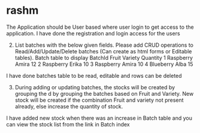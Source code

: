 # rashm

The Application should be User based where user login to get access to the application. 
I have done the registration and login access for the users


 
2. List batches with the below given fields. Please add CRUD operations to Read/Add/Update/Delete batches (Can create as html forms or Editable tables). Batch table to display BatchId Fruit Variety Quantity 1 Raspberry Amira 12 2 Raspberry Erika 10 3 Raspberry Amira 10 4 Blueberry Alba 15 
 
 I have done batches table to be read, editable and rows can be deleted
 
3. During adding or updating batches, the stocks will be created by grouping the d by grouping the batches based on Fruit and Variety. New stock will be created if the combination Fruit and variety not present already, else increase the quantity of stock.

I have added new stock when there was an increase in Batch table and you can view the stock list from the link in Batch index
